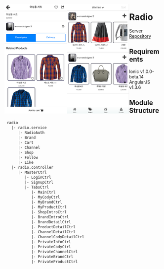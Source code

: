 <img src="./doc/screen1.png" width="40%" style="float:left" alt="screen-1"/><img src="./doc/screen2.png" width="40%" style="float:left" alt="screen-2"/>

# Radio
 
- [Server Repository](http://github.com/pacebook/shop-server)

## Requirements

- Ionic v1.0.0-beta.14
- AngularJS v1.3.6

## Module Structure
	 radio
       |- radio.service
          |- RadioAuth
          |- Brand
          |- Cart
          |- Channel
          |- Shop
          |- Follow
          |- Like
       |- radio.controller
          |- MasterCtrl
             |- LoginCtrl
             |- SignupCtrl
             |- TabsCtrl
                |- MainCtrl
                |- MyCodyCtrl
                |- MyBrandCtrl
                |- MyProductCtrl
            	|- ShopIntroCtrl
                |- BrandIntroCtrl
	            |- BrandDetailCtrl
                |- ProductDetailCtrl
                |- ChannelDetailCtrl
                |- ChannelCodyDetailCtrl
				|- PrivateInfoCtrl
                |- PrivateCodyCtrl
                |- PrivateChannelCtrl
                |- PrivateBrandCtrl
                |- PrivateProductCtrl
